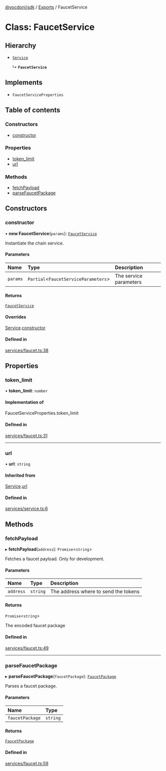 [@vocdoni/sdk](/sdk) / [Exports](../modules) / FaucetService

# Class: FaucetService

## Hierarchy

- [`Service`](Service)

  ↳ **`FaucetService`**

## Implements

- `FaucetServiceProperties`

## Table of contents

### Constructors

- [constructor](FaucetService#constructor)

### Properties

- [token\_limit](FaucetService.md#token_limit)
- [url](FaucetService#url)

### Methods

- [fetchPayload](FaucetService#fetchpayload)
- [parseFaucetPackage](FaucetService#parsefaucetpackage)

## Constructors

### constructor

• **new FaucetService**(`params`): [`FaucetService`](FaucetService)

Instantiate the chain service.

#### Parameters

| Name | Type | Description |
| :------ | :------ | :------ |
| `params` | `Partial`\<`FaucetServiceParameters`\> | The service parameters |

#### Returns

[`FaucetService`](FaucetService)

#### Overrides

[Service](Service.md).[constructor](Service#constructor)

#### Defined in

[services/faucet.ts:38](https://github.com/vocdoni/vocdoni-sdk/blob/2244934/src/services/faucet.ts#L38)

## Properties

### token\_limit

• **token\_limit**: `number`

#### Implementation of

FaucetServiceProperties.token\_limit

#### Defined in

[services/faucet.ts:31](https://github.com/vocdoni/vocdoni-sdk/blob/2244934/src/services/faucet.ts#L31)

___

### url

• **url**: `string`

#### Inherited from

[Service](Service.md).[url](Service#url)

#### Defined in

[services/service.ts:6](https://github.com/vocdoni/vocdoni-sdk/blob/2244934/src/services/service.ts#L6)

## Methods

### fetchPayload

▸ **fetchPayload**(`address`): `Promise`\<`string`\>

Fetches a faucet payload. Only for development.

#### Parameters

| Name | Type | Description |
| :------ | :------ | :------ |
| `address` | `string` | The address where to send the tokens |

#### Returns

`Promise`\<`string`\>

The encoded faucet package

#### Defined in

[services/faucet.ts:49](https://github.com/vocdoni/vocdoni-sdk/blob/2244934/src/services/faucet.ts#L49)

___

### parseFaucetPackage

▸ **parseFaucetPackage**(`faucetPackage`): [`FaucetPackage`](../modules#faucetpackage)

Parses a faucet package.

#### Parameters

| Name | Type |
| :------ | :------ |
| `faucetPackage` | `string` |

#### Returns

[`FaucetPackage`](../modules#faucetpackage)

#### Defined in

[services/faucet.ts:59](https://github.com/vocdoni/vocdoni-sdk/blob/2244934/src/services/faucet.ts#L59)
